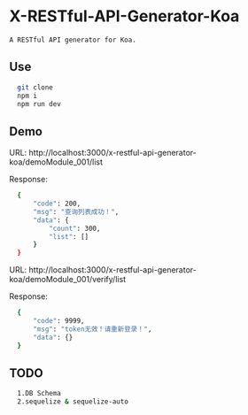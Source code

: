# X-RESTful-API-Generator-Koa

    A RESTful API generator for Koa.


## Use

```bash
  git clone
  npm i
  npm run dev
```

## Demo
  URL: http://localhost:3000/x-restful-api-generator-koa/demoModule_001/list

  Response:
  ```bash
    {
        "code": 200,
        "msg": "查询列表成功！",
        "data": {
            "count": 300,
            "list": []
        }
    }
  ```

  URL: http://localhost:3000/x-restful-api-generator-koa/demoModule_001/verify/list

  Response:
  ```bash
    {
        "code": 9999,
        "msg": "token无效！请重新登录！",
        "data": {}
    }
  ```


## TODO

```bash
  1.DB Schema
  2.sequelize & sequelize-auto
```
